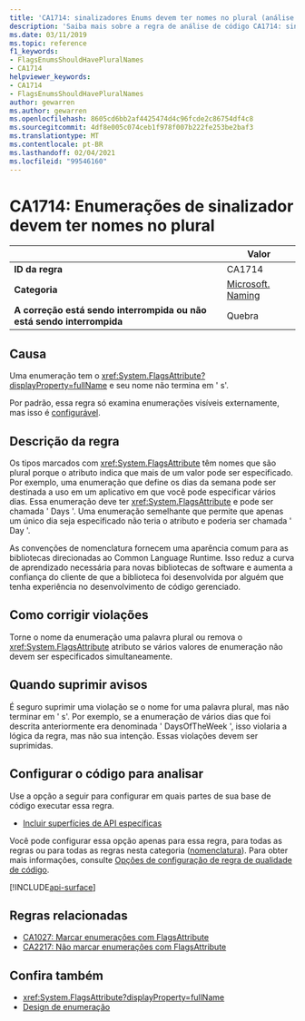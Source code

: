 ```yaml
---
title: 'CA1714: sinalizadores Enums devem ter nomes no plural (análise de código)'
description: 'Saiba mais sobre a regra de análise de código CA1714: sinalizadores Enums devem ter nomes no plural'
ms.date: 03/11/2019
ms.topic: reference
f1_keywords:
- FlagsEnumsShouldHavePluralNames
- CA1714
helpviewer_keywords:
- CA1714
- FlagsEnumsShouldHavePluralNames
author: gewarren
ms.author: gewarren
ms.openlocfilehash: 8605cd6bb2af4425474d4c96fcde2c86754df4c8
ms.sourcegitcommit: 4df8e005c074ceb1f978f007b222fe253be2baf3
ms.translationtype: MT
ms.contentlocale: pt-BR
ms.lasthandoff: 02/04/2021
ms.locfileid: "99546160"
---
```

# <a name="ca1714-flags-enums-should-have-plural-names"></a>CA1714: Enumerações de sinalizador devem ter nomes no plural

| | Valor |
|-|-|
| **ID da regra** |CA1714|
| **Categoria** |[Microsoft. Naming](naming-warnings.md)|
| **A correção está sendo interrompida ou não está sendo interrompida** |Quebra|

## <a name="cause"></a>Causa

Uma enumeração tem o <xref:System.FlagsAttribute?displayProperty=fullName> e seu nome não termina em ' s'.

Por padrão, essa regra só examina enumerações visíveis externamente, mas isso é [configurável](#configure-code-to-analyze).

## <a name="rule-description"></a>Descrição da regra

Os tipos marcados com <xref:System.FlagsAttribute> têm nomes que são plural porque o atributo indica que mais de um valor pode ser especificado. Por exemplo, uma enumeração que define os dias da semana pode ser destinada a uso em um aplicativo em que você pode especificar vários dias. Essa enumeração deve ter <xref:System.FlagsAttribute> e pode ser chamada ' Days '. Uma enumeração semelhante que permite que apenas um único dia seja especificado não teria o atributo e poderia ser chamada ' Day '.

As convenções de nomenclatura fornecem uma aparência comum para as bibliotecas direcionadas ao Common Language Runtime. Isso reduz a curva de aprendizado necessária para novas bibliotecas de software e aumenta a confiança do cliente de que a biblioteca foi desenvolvida por alguém que tenha experiência no desenvolvimento de código gerenciado.

## <a name="how-to-fix-violations"></a>Como corrigir violações

Torne o nome da enumeração uma palavra plural ou remova o <xref:System.FlagsAttribute> atributo se vários valores de enumeração não devem ser especificados simultaneamente.

## <a name="when-to-suppress-warnings"></a>Quando suprimir avisos

É seguro suprimir uma violação se o nome for uma palavra plural, mas não terminar em ' s'. Por exemplo, se a enumeração de vários dias que foi descrita anteriormente era denominada ' DaysOfTheWeek ', isso violaria a lógica da regra, mas não sua intenção. Essas violações devem ser suprimidas.

## <a name="configure-code-to-analyze"></a>Configurar o código para analisar

Use a opção a seguir para configurar em quais partes de sua base de código executar essa regra.

- [Incluir superfícies de API específicas](#include-specific-api-surfaces)

Você pode configurar essa opção apenas para essa regra, para todas as regras ou para todas as regras nesta categoria ([nomenclatura](naming-warnings.md)). Para obter mais informações, consulte [Opções de configuração de regra de qualidade de código](../code-quality-rule-options.md).

[!INCLUDE[api-surface](~/includes/code-analysis/api-surface.md)]

## <a name="related-rules"></a>Regras relacionadas

- [CA1027: Marcar enumerações com FlagsAttribute](ca1027.md)
- [CA2217: Não marcar enumerações com FlagsAttribute](ca2217.md)

## <a name="see-also"></a>Confira também

- <xref:System.FlagsAttribute?displayProperty=fullName>
- [Design de enumeração](../../../standard/design-guidelines/enum.md)
